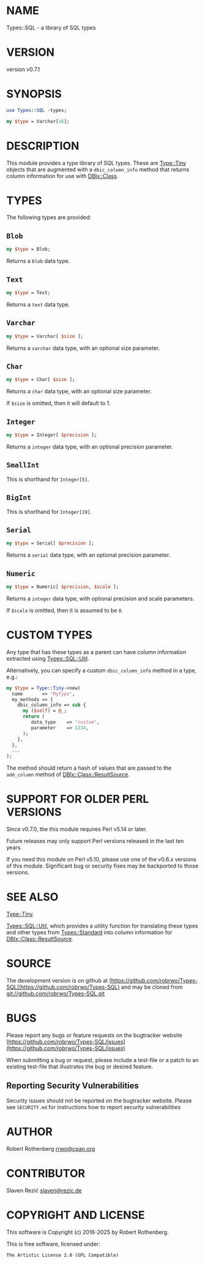 # NAME

Types::SQL - a library of SQL types

# VERSION

version v0.7.1

# SYNOPSIS

```perl
use Types::SQL -types;

my $type = Varchar[16];
```

# DESCRIPTION

This module provides a type library of SQL types.  These are
[Type::Tiny](https://metacpan.org/pod/Type%3A%3ATiny) objects that are augmented with a `dbic_column_info`
method that returns column information for use with
[DBIx::Class](https://metacpan.org/pod/DBIx%3A%3AClass).

# TYPES

The following types are provided:

## `Blob`

```perl
my $type = Blob;
```

Returns a `blob` data type.

## `Text`

```perl
my $type = Text;
```

Returns a `text` data type.

## `Varchar`

```perl
my $type = Varchar[ $size ];
```

Returns a `varchar` data type, with an optional size parameter.

## `Char`

```perl
my $type = Char[ $size ];
```

Returns a `char` data type, with an optional size parameter.

If `$size` is omitted, then it will default to 1.

## `Integer`

```perl
my $type = Integer[ $precision ];
```

Returns a `integer` data type, with an optional precision parameter.

## `SmallInt`

This is shorthand for `Integer[5]`.

## `BigInt`

This is shorthand for `Integer[19]`.

## `Serial`

```perl
my $type = Serial[ $precision ];
```

Returns a `serial` data type, with an optional precision parameter.

## `Numeric`

```perl
my $type = Numeric[ $precision, $scale ];
```

Returns a `integer` data type, with optional precision and scale parameters.

If `$scale` is omitted, then it is assumed to be `0`.

# CUSTOM TYPES

Any type that has these types as a parent can have column information
extracted using [Types::SQL::Util](https://metacpan.org/pod/Types%3A%3ASQL%3A%3AUtil).

Alternatively, you can specify a custom `dbic_column_info` method in
a type, e.g.:

```perl
my $type = Type::Tiny->new(
  name       => 'MyType',
  my_methods => {
    dbic_column_info => sub {
      my ($self) = @_;
      return (
         data_type    => 'custom',
         parameter    => 1234,
      );
    },
  },
  ...
);
```

The method should return a hash of values that are passed to the
`add_column` method of [DBIx::Class::ResultSource](https://metacpan.org/pod/DBIx%3A%3AClass%3A%3AResultSource).

# SUPPORT FOR OLDER PERL VERSIONS

Since v0.7.0, the this module requires Perl v5.14 or later.

Future releases may only support Perl versions released in the last ten years.

If you need this module on Perl v5.10, please use one of the v0.6.x
versions of this module.  Significant bug or security fixes may be
backported to those versions.

# SEE ALSO

[Type::Tiny](https://metacpan.org/pod/Type%3A%3ATiny).

[Types::SQL::Util](https://metacpan.org/pod/Types%3A%3ASQL%3A%3AUtil), which provides a utility function for translating
these types and other types from [Types::Standard](https://metacpan.org/pod/Types%3A%3AStandard) into column
information for [DBIx::Class::ResultSource](https://metacpan.org/pod/DBIx%3A%3AClass%3A%3AResultSource).

# SOURCE

The development version is on github at [https://github.com/robrwo/Types-SQL](https://github.com/robrwo/Types-SQL)
and may be cloned from [git://github.com/robrwo/Types-SQL.git](git://github.com/robrwo/Types-SQL.git)

# BUGS

Please report any bugs or feature requests on the bugtracker website
[https://github.com/robrwo/Types-SQL/issues](https://github.com/robrwo/Types-SQL/issues)

When submitting a bug or request, please include a test-file or a
patch to an existing test-file that illustrates the bug or desired
feature.

## Reporting Security Vulnerabilities

Security issues should not be reported on the bugtracker website. Please see `SECURITY.md` for instructions how to
report security vulnerabilities

# AUTHOR

Robert Rothenberg <rrwo@cpan.org>

# CONTRIBUTOR

Slaven Rezić <slaven@rezic.de>

# COPYRIGHT AND LICENSE

This software is Copyright (c) 2016-2025 by Robert Rothenberg.

This is free software, licensed under:

```
The Artistic License 2.0 (GPL Compatible)
```
